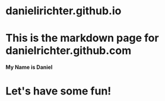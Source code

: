 danielirichter.github.io
========================

# This is the markdown page for danielrichter.github.com

__My Name is Daniel__

# Let's have some fun!
